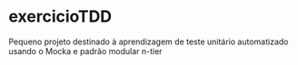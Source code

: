 # exercicioTDD
Pequeno projeto destinado à aprendizagem de teste unitário automatizado usando o Mocka e padrão modular n-tier
